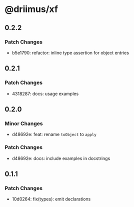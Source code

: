 # @driimus/xf

## 0.2.2

### Patch Changes

- b5e1790: refactor: inline type assertion for object entries

## 0.2.1

### Patch Changes

- 4318287: docs: usage examples

## 0.2.0

### Minor Changes

- d48692e: feat: rename `toObject` to `apply`

### Patch Changes

- d48692e: docs: include examples in docstrings

## 0.1.1

### Patch Changes

- 10d0264: fix(types): emit declarations
